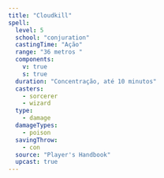 ```yaml
---
title: "Cloudkill"
spell:
  level: 5
  school: "conjuration"
  castingTime: "Ação"
  range: "36 metros "
  components:
    v: true
    s: true
  duration: "Concentração, até 10 minutos"
  casters:
    - sorcerer
    - wizard
  type:
    - damage
  damageTypes:
    - poison
  savingThrow:
    - con
  source: "Player's Handbook"
  upcast: true
---
```

